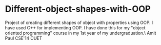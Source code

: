 # Different-object-shapes-with-OOP
Project of creating different shapes of object with properties using OOP.
I have used C++ for implementing OOP.
I have done this for my "object oriented programming" course in my 1st year of my undergraduation.\\
Amit Paul
CSE'14
CUET
